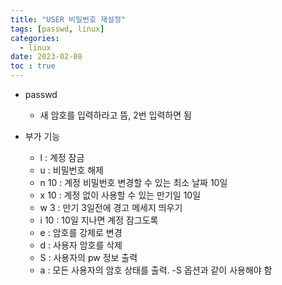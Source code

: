 ```yaml
---
title: "USER 비밀번호 재설정"
tags: [passwd, linux]
categories:
  - linux
date: 2023-02-08
toc : true
---
```


- passwd <user name> 
  - 새 암호를 입력하라고 뜸, 2번 입력하면 됨

- 부가 기능
  - l : 계정 잠금
  - u : 비밀번호 해제
  - n 10 : 계정 비밀번호 변경할 수 있는 최소 날짜 10일
  - x 10 : 계정 없이 사용할 수 있는 만기일 10일
  - w 3 : 만기 3일전에 경고 메세지 띄우기
  - i 10 : 10일 지나면 계정 잠그도록
  - e : 암호를 강제로 변경
  - d : 사용자 암호를 삭제 
  - S : 사용자의 pw 정보 출력
  - a : 모든 사용자의 암호 상태를 출력. -S 옵션과 같이 사용해야 함   


